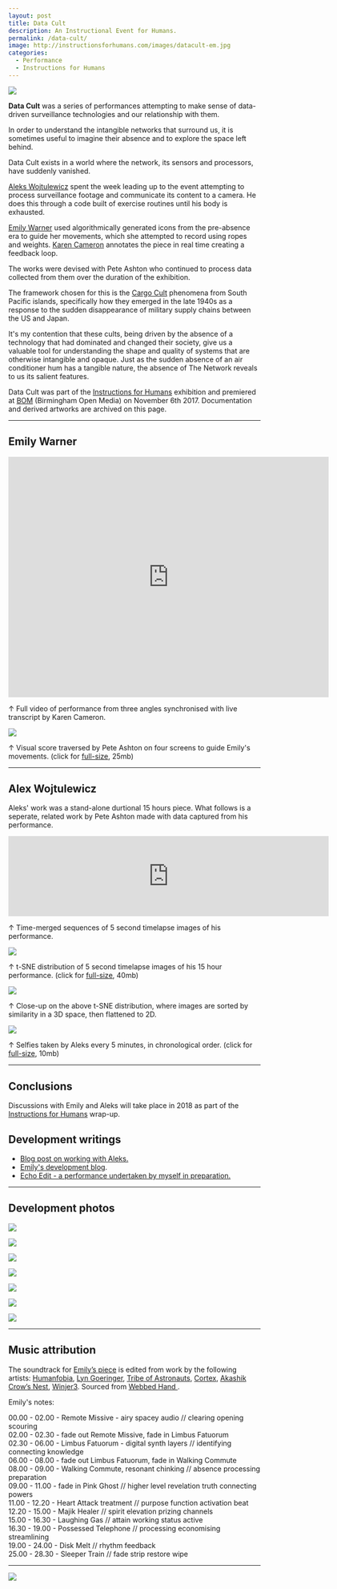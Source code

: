 ```yaml
---
layout: post
title: Data Cult
description: An Instructional Event for Humans.
permalink: /data-cult/
image: http://instructionsforhumans.com/images/datacult-em.jpg
categories:
  - Performance
  - Instructions for Humans
---
```


![](http://instructionsforhumans.com/images/datacult-em.jpg)

**Data Cult** was a series of performances attempting to make sense of data-driven surveillance technologies and our relationship with them.

In order to understand the intangible networks that surround us, it is sometimes useful to imagine their absence and to explore the space left behind. 

Data Cult exists in a world where the network, its sensors and processors, have suddenly vanished. 

[Aleks Wojtulewicz](http://a-w-a.co.uk/) spent the week leading up to the event attempting to process surveillance footage and communicate its content to a camera. He does this through a code built of exercise routines until his body is exhausted. 

[Emily Warner](https://emily-warner.com/) used algorithmically generated icons from the pre-absence era to guide her movements, which she attempted to record using ropes and weights. [Karen Cameron](https://twitter.com/KCanard) annotates the piece in real time creating a feedback loop.

The works were devised with Pete Ashton who continued to process data collected from them over the duration of the exhibition. 

The framework chosen for this is the [Cargo Cult](https://en.wikipedia.org/wiki/Cargo_cult) phenomena from South Pacific islands, specifically how they emerged in the late 1940s as a response to the sudden disappearance of military supply chains between the US and Japan. 

It's my contention that these cults, being driven by the absence of a technology that had dominated and changed their society, give us a valuable tool for understanding the shape and quality of systems that are otherwise intangible and opaque. Just as the sudden absence of an air conditioner hum has a tangible nature, the absence of The Network reveals to us its salient features. 

Data Cult was part of the [Instructions for Humans](http://instructionsforhumans.com) exhibition and premiered at [BOM](http://www.bom.org.uk) (Birmingham Open Media) on November 6th 2017. Documentation and derived artworks are archived on this page.  

*****

## Emily Warner

<iframe src="https://player.vimeo.com/video/242211423?title=0&byline=0&portrait=0" width="640" height="480" frameborder="0" webkitallowfullscreen mozallowfullscreen allowfullscreen></iframe>

&#8593; Full video of performance from three angles synchronised with live transcript by Karen Cameron.

[![](http://instructionsforhumans.com/images/emilyblobsscore_small.jpg)](http://instructionsforhumans.com/images/emilyblobsscore.jpg)

&#8593; Visual score traversed by Pete Ashton on four screens to guide Emily's movements. (click for [full-size](http://instructionsforhumans.com/images/emilyblobsscore.jpg), 25mb)

*****

## Alex Wojtulewicz

Aleks' work was a stand-alone durtional 15 hours piece. What follows is a seperate, related work by Pete Ashton made with data captured from his performance. 

<iframe src="https://player.vimeo.com/video/242235813?title=0&byline=0&portrait=0" width="640" height="160" frameborder="0" webkitallowfullscreen mozallowfullscreen allowfullscreen></iframe>

&#8593; Time-merged sequences of 5 second timelapse images of his performance. 

[![](http://instructionsforhumans.com/images/tsne_grid_alekssq_small.jpg)](http://instructionsforhumans.com/images/tsne_grid_alekssq.jpg)

&#8593; t-SNE distribution of 5 second timelapse images of his 15 hour performance. (click for [full-size](http://instructionsforhumans.com/images/tsne_grid_alekssq.jpg), 40mb)

![](http://instructionsforhumans.com/images/tsne_alex_zoom.jpg)

&#8593; Close-up on the above t-SNE distribution, where images are sorted by similarity in a 3D space, then flattened to 2D.

[![](http://instructionsforhumans.com/images/aleks_faces_hires_small.jpg)](http://instructionsforhumans.com/images/aleks_faces_hires.jpg)

&#8593; Selfies taken by Aleks every 5 minutes, in chronological order. (click for [full-size](http://instructionsforhumans.com/images/aleks_faces_hires.jpg), 10mb)

*****

## Conclusions

Discussions with Emily and Aleks will take place in 2018 as part of the [Instructions for Humans](http://instructionsforhumans.com/) wrap-up. 

## Development writings 

- [Blog post on working with Aleks.](http://blog.peteashton.com/art/2017/11/02/ifh029/) 
- [Emily's development blog](https://ifhekw.tumblr.com).
- [Echo Edit - a performance undertaken by myself in preparation.](http://art.peteashton.com/echo_edit/) 

*****

## Development photos

![](http://instructionsforhumans.com/images/datacultwip1.jpg)

![](http://instructionsforhumans.com/images/datacultwip2.jpg)

![](http://instructionsforhumans.com/images/datacultwip3.jpg)

![](http://instructionsforhumans.com/images/datacultwip5.jpg)

![](http://instructionsforhumans.com/images/datacultwip6.jpg)

![](/imagesaleks_thur_3.jpg)

![](/imagesaleks_thur_1.jpg)

*****

## Music attribution

The soundtrack for [Emily’s piece](https://vimeo.com/242211423) is edited from work by the following artists: [Humanfobia](https://humanfobia.jimdo.com), [Lyn Goeringer](http://www.lyngoeringer.com/portfolio/), [Tribe of Astronauts](https://archive.org/search.php?query=creator%3A%22Tribe+of+Astronauts%22), [Cortex](http://freemusicarchive.org/music/CorteX/Paranormal/), [Akashik Crow’s Nest](http://webbedhandrecords.com/tag/akashic-crows-nest/), [Winjer3](http://freemusicarchive.org/music/Winjer3/). Sourced from [Webbed Hand ](http://webbedhandrecords.com). 

Emily's notes: 

00.00 - 02.00 - Remote Missive - airy spacey audio // clearing opening scouring  
02.00 - 02.30 - fade out Remote Missive, fade in Limbus Fatuorum  
02.30 - 06.00 - Limbus Fatuorum - digital synth layers // identifying connecting knowledge  
06.00 - 08.00 - fade out Limbus Fatuorum, fade in Walking Commute  
08.00 - 09.00 - Walking Commute, resonant chinking // absence processing preparation  
09.00 - 11.00 - fade in Pink Ghost // higher level revelation truth connecting powers  
11.00 - 12.20 - Heart Attack treatment // purpose function activation beat  
12.20 - 15.00 - Majik Healer // spirit elevation prizing channels  
15.00 - 16.30 - Laughing Gas // attain working status active  
16.30 - 19.00 - Possessed Telephone // processing economising streamlining   
19.00 - 24.00 - Disk Melt // rhythm feedback  
25.00 - 28.30 - Sleeper Train // fade strip restore wipe  

*****

[![](http://art.peteashton.com/assets/images/lottery_Logo_Black_RGB_smaller.jpg)](http://artscouncil.org.uk/)